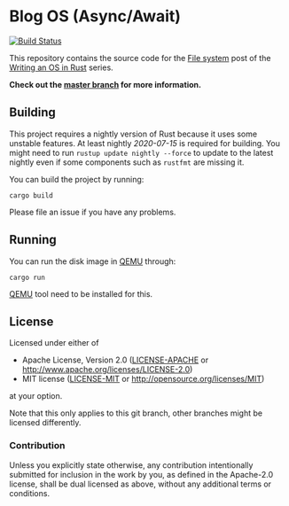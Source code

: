 # Blog OS (Async/Await)

[![Build Status](https://github.com/phil-opp/blog_os/workflows/Code/badge.svg?branch=post-12)](https://github.com/phil-opp/blog_os/actions?query=workflow%3A%22Code%22+branch%3Apost-12)

This repository contains the source code for the [File system][post] post of the [Writing an OS in Rust](https://os.phil-opp.com) series.

[post]: https://os.phil-opp.com/filesystem/

**Check out the [master branch](https://github.com/phil-opp/blog_os) for more information.**

## Building

This project requires a nightly version of Rust because it uses some unstable features. At least nightly _2020-07-15_ is required for building. You might need to run `rustup update nightly --force` to update to the latest nightly even if some components such as `rustfmt` are missing it.

You can build the project by running:

```
cargo build
```

Please file an issue if you have any problems.

## Running

You can run the disk image in [QEMU] through:

[QEMU]: https://www.qemu.org/

```
cargo run
```

[QEMU] tool need to be installed for this.

## License

Licensed under either of

- Apache License, Version 2.0 ([LICENSE-APACHE](LICENSE-APACHE) or
  http://www.apache.org/licenses/LICENSE-2.0)
- MIT license ([LICENSE-MIT](LICENSE-MIT) or http://opensource.org/licenses/MIT)

at your option.

Note that this only applies to this git branch, other branches might be licensed differently.

### Contribution

Unless you explicitly state otherwise, any contribution intentionally submitted for inclusion in the work by you, as defined in the Apache-2.0 license, shall be dual licensed as above, without any additional terms or conditions.
